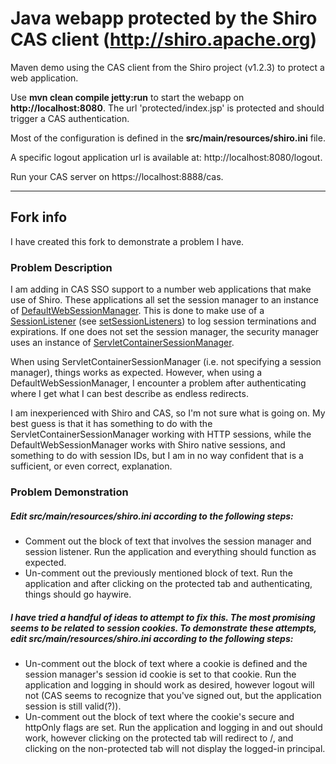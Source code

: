 Java webapp protected by the Shiro CAS client (http://shiro.apache.org)
==

Maven demo using the CAS client from the Shiro project (v1.2.3) to protect a web application.

Use **mvn clean compile jetty:run** to start the webapp on **http://localhost:8080**. The url 'protected/index.jsp' is protected and should trigger a CAS authentication.

Most of the configuration is defined in the **src/main/resources/shiro.ini** file.

A specific logout application url is available at: http://localhost:8080/logout.

Run your CAS server on https://localhost:8888/cas.

***

Fork info
---

I have created this fork to demonstrate a problem I have.

### Problem Description
I am adding in CAS SSO support to a number web applications that make use of Shiro. These applications all set the session manager to an instance of [DefaultWebSessionManager](https://shiro.apache.org/static/1.2.3/apidocs/org/apache/shiro/web/session/mgt/DefaultWebSessionManager.html). This is done to make use of a [SessionListener](https://shiro.apache.org/static/1.2.3/apidocs/org/apache/shiro/session/SessionListener.html) (see [setSessionListeners](https://shiro.apache.org/static/1.2.3/apidocs/org/apache/shiro/session/mgt/AbstractNativeSessionManager.html#setSessionListeners%28java.util.Collection%29)) to log session terminations and expirations. If one does not set the session manager, the security manager uses an instance of [ServletContainerSessionManager](http://shiro.apache.org/static/1.2.3/apidocs/org/apache/shiro/web/session/mgt/ServletContainerSessionManager.html).

When using ServletContainerSessionManager (i.e. not specifying a session manager), things works as expected. However, when using a DefaultWebSessionManager, I encounter a problem after authenticating where I get what I can best describe as endless redirects.

I am inexperienced with Shiro and CAS, so I'm not sure what is going on. My best guess is that it has something to do with the ServletContainerSessionManager working with HTTP sessions, while the DefaultWebSessionManager works with Shiro native sessions, and something to do with session IDs, but I am in no way confident that is a sufficient, or even correct, explanation.

### Problem Demonstration
##### Edit **src/main/resources/shiro.ini** according to the following steps:
* Comment out the block of text that involves the session manager and session listener. Run the application and everything should function as expected.
* Un-comment out the previously mentioned block of text. Run the application and after clicking on the protected tab and authenticating, things should go haywire.

##### I have tried a handful of ideas to attempt to fix this. The most promising seems to be related to session cookies. To demonstrate these attempts, edit **src/main/resources/shiro.ini** according to the following steps:
* Un-comment out the block of text where a cookie is defined and the session manager's session id cookie is set to that cookie. Run the application and logging in should work as desired, however logout will not (CAS seems to recognize that you've signed out, but the application session is still valid(?)).
* Un-comment out the block of text where the cookie's secure and httpOnly flags are set. Run the application and logging in and out should work, however clicking on the protected tab will redirect to /, and clicking on the non-protected tab will not display the logged-in principal.
